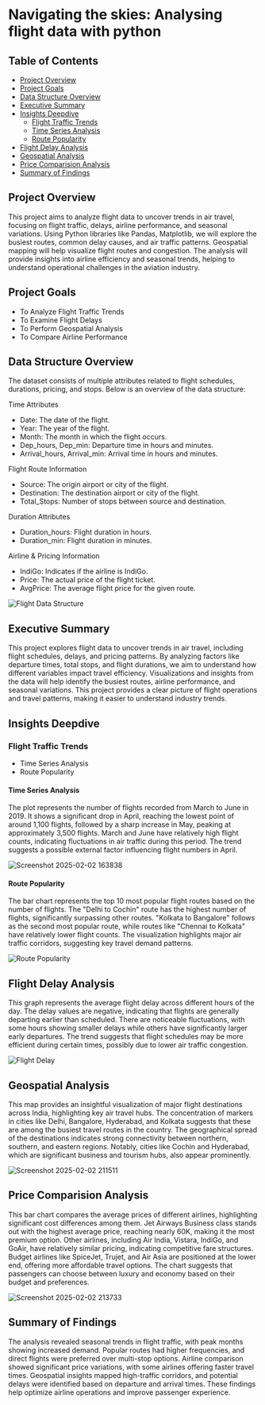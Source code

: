 # Navigating the skies: Analysing flight data with python

## Table of Contents
- [Project Overview](#project-overview)
- [Project Goals](#project-goals)
- [Data Structure Overview](#data-structure-overview)
- [Executive Summary](#executive-summary)
- [Insights Deepdive](#insights-deepdive)
  - [Flight Traffic Trends](#flight-traffic-trends)
  - [Time Series Analysis](#time-series-analysis)
  - [Route Popularity](#route-popularity)
- [Flight Delay Analysis](#Flight-Delay-Analysis)
- [Geospatial Analysis](#Geospatial-Analysis)
- [Price Comparision Analysis](#Price-Comparision-Analysis)
- [Summary of Findings](#Summary-of-Findings)

## Project Overview
This project aims to analyze flight data to uncover trends in air travel, focusing on flight traffic, delays, airline performance, and seasonal variations. Using Python libraries like Pandas, Matplotlib, we will explore the busiest routes, common delay causes, and air traffic patterns. Geospatial mapping will help visualize flight routes and congestion. The analysis will provide insights into airline efficiency and seasonal trends, helping to understand operational challenges in the aviation industry.

## Project Goals
- To Analyze Flight Traffic Trends 
- To Examine Flight Delays 
- To Perform Geospatial Analysis 
- To Compare Airline Performance

## Data Structure Overview
The dataset consists of multiple attributes related to flight schedules, durations, pricing, and stops. Below is an overview of the data structure:

Time Attributes
- Date: The date of the flight.
- Year: The year of the flight.
- Month: The month in which the flight occurs.
- Dep_hours, Dep_min: Departure time in hours and minutes.
- Arrival_hours, Arrival_min: Arrival time in hours and minutes.
  
Flight Route Information
- Source: The origin airport or city of the flight.
- Destination: The destination airport or city of the flight.
- Total_Stops: Number of stops between source and destination.

Duration Attributes
- Duration_hours: Flight duration in hours.
- Duration_min: Flight duration in minutes.

Airline & Pricing Information
- IndiGo: Indicates if the airline is IndiGo.
- Price: The actual price of the flight ticket.
- AvgPrice: The average flight price for the given route.

![Flight Data Structure](https://github.com/user-attachments/assets/7b439ac4-3a9d-4a02-a9ad-fe1fbc0cec0f)

## Executive Summary
This project explores flight data to uncover trends in air travel, including flight schedules, delays, and pricing patterns. By analyzing factors like departure times, total stops, and flight durations, we aim to understand how different variables impact travel efficiency. Visualizations and insights from the data will help identify the busiest routes, airline performance, and seasonal variations. This project provides a clear picture of flight operations and travel patterns, making it easier to understand industry trends.

## Insights Deepdive
### Flight Traffic Trends
- Time Series Analysis
- Route Popularity

#### Time Series Analysis
The plot represents the number of flights recorded from March to June in 2019. It shows a significant drop in April, reaching the lowest point of around 1,100 flights, followed by a sharp increase in May, peaking at approximately 3,500 flights. March and June have relatively high flight counts, indicating fluctuations in air traffic during this period. The trend suggests a possible external factor influencing flight numbers in April. 

![Screenshot 2025-02-02 163838](https://github.com/user-attachments/assets/76feea11-7803-41c2-a007-e89d7f393c6f)

#### Route Popularity
The bar chart represents the top 10 most popular flight routes based on the number of flights. The "Delhi to Cochin" route has the highest number of flights, significantly surpassing other routes. "Kolkata to Bangalore" follows as the second most popular route, while routes like "Chennai to Kolkata" have relatively lower flight counts. The visualization highlights major air traffic corridors, suggesting key travel demand patterns. 

![Route Popularity](https://github.com/user-attachments/assets/403ae126-7adf-42a2-b464-bd5399947a02)

## Flight Delay Analysis
This graph represents the average flight delay across different hours of the day. The delay values are negative, indicating that flights are generally departing earlier than scheduled. There are noticeable fluctuations, with some hours showing smaller delays while others have significantly larger early departures. The trend suggests that flight schedules may be more efficient during certain times, possibly due to lower air traffic congestion. 

![Flight Delay](https://github.com/user-attachments/assets/5594ad41-e145-4212-9b65-93ed648d9e31)

## Geospatial Analysis
This map provides an insightful visualization of major flight destinations across India, highlighting key air travel hubs. The concentration of markers in cities like Delhi, Bangalore, Hyderabad, and Kolkata suggests that these are among the busiest travel routes in the country. The geographical spread of the destinations indicates strong connectivity between northern, southern, and eastern regions. Notably, cities like Cochin and Hyderabad, which are significant business and tourism hubs, also appear prominently. 

![Screenshot 2025-02-02 211511](https://github.com/user-attachments/assets/2c928880-3c5b-4565-ace9-5cadcf7baa7b)

## Price Comparision Analysis
This bar chart compares the average prices of different airlines, highlighting significant cost differences among them. Jet Airways Business class stands out with the highest average price, reaching nearly 60K, making it the most premium option. Other airlines, including Air India, Vistara, IndiGo, and GoAir, have relatively similar pricing, indicating competitive fare structures. Budget airlines like SpiceJet, Trujet, and Air Asia are positioned at the lower end, offering more affordable travel options. The chart suggests that passengers can choose between luxury and economy based on their budget and preferences.

![Screenshot 2025-02-02 213733](https://github.com/user-attachments/assets/0dbef429-71b2-4ee6-b847-1b2c94f85278)

## Summary of Findings
The analysis revealed seasonal trends in flight traffic, with peak months showing increased demand. Popular routes had higher frequencies, and direct flights were preferred over multi-stop options. Airline comparison showed significant price variations, with some airlines offering faster travel times. Geospatial insights mapped high-traffic corridors, and potential delays were identified based on departure and arrival times. These findings help optimize airline operations and improve passenger experience.











